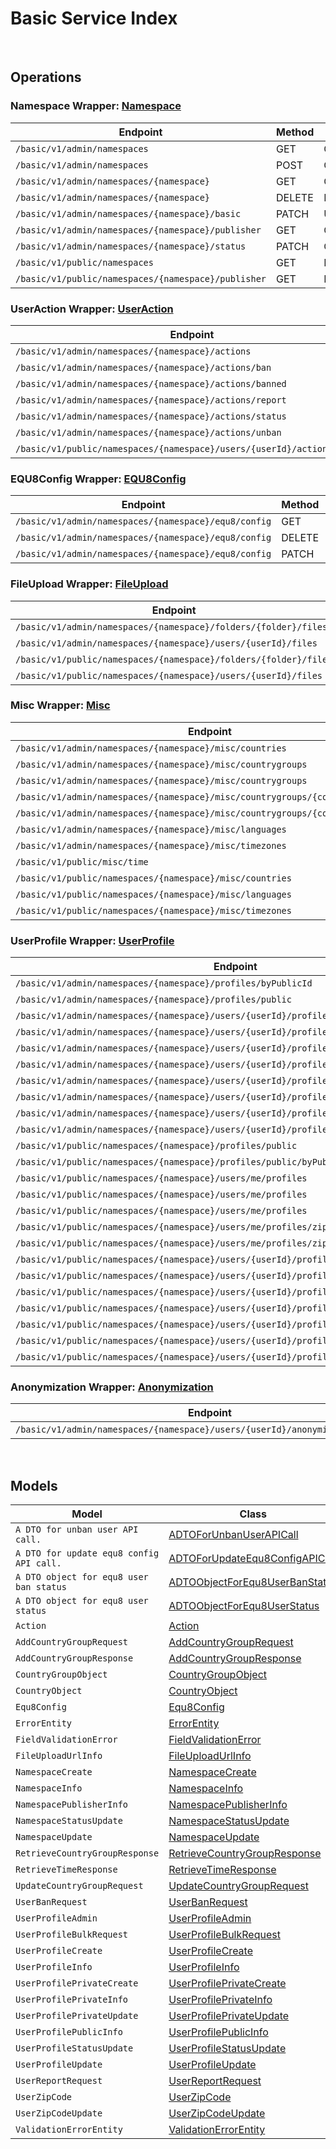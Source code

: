 # Basic Service Index

&nbsp;  

## Operations

### Namespace Wrapper:  [Namespace](../AccelByte.Sdk/Api/Basic/Wrapper/Namespace.cs)
| Endpoint | Method | ID | Class | Example |
|---|---|---|---|---|
| `/basic/v1/admin/namespaces` | GET | GetNamespaces | [GetNamespaces](../AccelByte.Sdk/Api/Basic/Operation/Namespace/GetNamespaces.cs) | [GetNamespaces](../samples/AccelByte.Sdk.Sample.Cli/ApiCommand/Basic/Namespace/GetNamespaces.cs) |
| `/basic/v1/admin/namespaces` | POST | CreateNamespace | [CreateNamespace](../AccelByte.Sdk/Api/Basic/Operation/Namespace/CreateNamespace.cs) | [CreateNamespace](../samples/AccelByte.Sdk.Sample.Cli/ApiCommand/Basic/Namespace/CreateNamespace.cs) |
| `/basic/v1/admin/namespaces/{namespace}` | GET | GetNamespace | [GetNamespace](../AccelByte.Sdk/Api/Basic/Operation/Namespace/GetNamespace.cs) | [GetNamespace](../samples/AccelByte.Sdk.Sample.Cli/ApiCommand/Basic/Namespace/GetNamespace.cs) |
| `/basic/v1/admin/namespaces/{namespace}` | DELETE | DeleteNamespace | [DeleteNamespace](../AccelByte.Sdk/Api/Basic/Operation/Namespace/DeleteNamespace.cs) | [DeleteNamespace](../samples/AccelByte.Sdk.Sample.Cli/ApiCommand/Basic/Namespace/DeleteNamespace.cs) |
| `/basic/v1/admin/namespaces/{namespace}/basic` | PATCH | UpdateNamespace | [UpdateNamespace](../AccelByte.Sdk/Api/Basic/Operation/Namespace/UpdateNamespace.cs) | [UpdateNamespace](../samples/AccelByte.Sdk.Sample.Cli/ApiCommand/Basic/Namespace/UpdateNamespace.cs) |
| `/basic/v1/admin/namespaces/{namespace}/publisher` | GET | GetNamespacePublisher | [GetNamespacePublisher](../AccelByte.Sdk/Api/Basic/Operation/Namespace/GetNamespacePublisher.cs) | [GetNamespacePublisher](../samples/AccelByte.Sdk.Sample.Cli/ApiCommand/Basic/Namespace/GetNamespacePublisher.cs) |
| `/basic/v1/admin/namespaces/{namespace}/status` | PATCH | ChangeNamespaceStatus | [ChangeNamespaceStatus](../AccelByte.Sdk/Api/Basic/Operation/Namespace/ChangeNamespaceStatus.cs) | [ChangeNamespaceStatus](../samples/AccelByte.Sdk.Sample.Cli/ApiCommand/Basic/Namespace/ChangeNamespaceStatus.cs) |
| `/basic/v1/public/namespaces` | GET | PublicGetNamespaces | [PublicGetNamespaces](../AccelByte.Sdk/Api/Basic/Operation/Namespace/PublicGetNamespaces.cs) | [PublicGetNamespaces](../samples/AccelByte.Sdk.Sample.Cli/ApiCommand/Basic/Namespace/PublicGetNamespaces.cs) |
| `/basic/v1/public/namespaces/{namespace}/publisher` | GET | PublicGetNamespacePublisher | [PublicGetNamespacePublisher](../AccelByte.Sdk/Api/Basic/Operation/Namespace/PublicGetNamespacePublisher.cs) | [PublicGetNamespacePublisher](../samples/AccelByte.Sdk.Sample.Cli/ApiCommand/Basic/Namespace/PublicGetNamespacePublisher.cs) |

### UserAction Wrapper:  [UserAction](../AccelByte.Sdk/Api/Basic/Wrapper/UserAction.cs)
| Endpoint | Method | ID | Class | Example |
|---|---|---|---|---|
| `/basic/v1/admin/namespaces/{namespace}/actions` | GET | GetActions | [GetActions](../AccelByte.Sdk/Api/Basic/Operation/UserAction/GetActions.cs) | [GetActions](../samples/AccelByte.Sdk.Sample.Cli/ApiCommand/Basic/UserAction/GetActions.cs) |
| `/basic/v1/admin/namespaces/{namespace}/actions/ban` | POST | BanUsers | [BanUsers](../AccelByte.Sdk/Api/Basic/Operation/UserAction/BanUsers.cs) | [BanUsers](../samples/AccelByte.Sdk.Sample.Cli/ApiCommand/Basic/UserAction/BanUsers.cs) |
| `/basic/v1/admin/namespaces/{namespace}/actions/banned` | GET | GetBannedUsers | [GetBannedUsers](../AccelByte.Sdk/Api/Basic/Operation/UserAction/GetBannedUsers.cs) | [GetBannedUsers](../samples/AccelByte.Sdk.Sample.Cli/ApiCommand/Basic/UserAction/GetBannedUsers.cs) |
| `/basic/v1/admin/namespaces/{namespace}/actions/report` | POST | ReportUser | [ReportUser](../AccelByte.Sdk/Api/Basic/Operation/UserAction/ReportUser.cs) | [ReportUser](../samples/AccelByte.Sdk.Sample.Cli/ApiCommand/Basic/UserAction/ReportUser.cs) |
| `/basic/v1/admin/namespaces/{namespace}/actions/status` | GET | GetUserStatus | [GetUserStatus](../AccelByte.Sdk/Api/Basic/Operation/UserAction/GetUserStatus.cs) | [GetUserStatus](../samples/AccelByte.Sdk.Sample.Cli/ApiCommand/Basic/UserAction/GetUserStatus.cs) |
| `/basic/v1/admin/namespaces/{namespace}/actions/unban` | POST | UnBanUsers | [UnBanUsers](../AccelByte.Sdk/Api/Basic/Operation/UserAction/UnBanUsers.cs) | [UnBanUsers](../samples/AccelByte.Sdk.Sample.Cli/ApiCommand/Basic/UserAction/UnBanUsers.cs) |
| `/basic/v1/public/namespaces/{namespace}/users/{userId}/actions/report` | POST | PublicReportUser | [PublicReportUser](../AccelByte.Sdk/Api/Basic/Operation/UserAction/PublicReportUser.cs) | [PublicReportUser](../samples/AccelByte.Sdk.Sample.Cli/ApiCommand/Basic/UserAction/PublicReportUser.cs) |

### EQU8Config Wrapper:  [EQU8Config](../AccelByte.Sdk/Api/Basic/Wrapper/EQU8Config.cs)
| Endpoint | Method | ID | Class | Example |
|---|---|---|---|---|
| `/basic/v1/admin/namespaces/{namespace}/equ8/config` | GET | GetConfig | [GetConfig](../AccelByte.Sdk/Api/Basic/Operation/EQU8Config/GetConfig.cs) | [GetConfig](../samples/AccelByte.Sdk.Sample.Cli/ApiCommand/Basic/EQU8Config/GetConfig.cs) |
| `/basic/v1/admin/namespaces/{namespace}/equ8/config` | DELETE | DeleteConfig | [DeleteConfig](../AccelByte.Sdk/Api/Basic/Operation/EQU8Config/DeleteConfig.cs) | [DeleteConfig](../samples/AccelByte.Sdk.Sample.Cli/ApiCommand/Basic/EQU8Config/DeleteConfig.cs) |
| `/basic/v1/admin/namespaces/{namespace}/equ8/config` | PATCH | UpdateConfig | [UpdateConfig](../AccelByte.Sdk/Api/Basic/Operation/EQU8Config/UpdateConfig.cs) | [UpdateConfig](../samples/AccelByte.Sdk.Sample.Cli/ApiCommand/Basic/EQU8Config/UpdateConfig.cs) |

### FileUpload Wrapper:  [FileUpload](../AccelByte.Sdk/Api/Basic/Wrapper/FileUpload.cs)
| Endpoint | Method | ID | Class | Example |
|---|---|---|---|---|
| `/basic/v1/admin/namespaces/{namespace}/folders/{folder}/files` | POST | GeneratedUploadUrl | [GeneratedUploadUrl](../AccelByte.Sdk/Api/Basic/Operation/FileUpload/GeneratedUploadUrl.cs) | [GeneratedUploadUrl](../samples/AccelByte.Sdk.Sample.Cli/ApiCommand/Basic/FileUpload/GeneratedUploadUrl.cs) |
| `/basic/v1/admin/namespaces/{namespace}/users/{userId}/files` | POST | GeneratedUserUploadContentUrl | [GeneratedUserUploadContentUrl](../AccelByte.Sdk/Api/Basic/Operation/FileUpload/GeneratedUserUploadContentUrl.cs) | [GeneratedUserUploadContentUrl](../samples/AccelByte.Sdk.Sample.Cli/ApiCommand/Basic/FileUpload/GeneratedUserUploadContentUrl.cs) |
| `/basic/v1/public/namespaces/{namespace}/folders/{folder}/files` | POST | PublicGeneratedUploadUrl | [PublicGeneratedUploadUrl](../AccelByte.Sdk/Api/Basic/Operation/FileUpload/PublicGeneratedUploadUrl.cs) | [PublicGeneratedUploadUrl](../samples/AccelByte.Sdk.Sample.Cli/ApiCommand/Basic/FileUpload/PublicGeneratedUploadUrl.cs) |
| `/basic/v1/public/namespaces/{namespace}/users/{userId}/files` | POST | PublicGeneratedUserUploadContentUrl | [PublicGeneratedUserUploadContentUrl](../AccelByte.Sdk/Api/Basic/Operation/FileUpload/PublicGeneratedUserUploadContentUrl.cs) | [PublicGeneratedUserUploadContentUrl](../samples/AccelByte.Sdk.Sample.Cli/ApiCommand/Basic/FileUpload/PublicGeneratedUserUploadContentUrl.cs) |

### Misc Wrapper:  [Misc](../AccelByte.Sdk/Api/Basic/Wrapper/Misc.cs)
| Endpoint | Method | ID | Class | Example |
|---|---|---|---|---|
| `/basic/v1/admin/namespaces/{namespace}/misc/countries` | GET | GetCountries | [GetCountries](../AccelByte.Sdk/Api/Basic/Operation/Misc/GetCountries.cs) | [GetCountries](../samples/AccelByte.Sdk.Sample.Cli/ApiCommand/Basic/Misc/GetCountries.cs) |
| `/basic/v1/admin/namespaces/{namespace}/misc/countrygroups` | GET | GetCountryGroups | [GetCountryGroups](../AccelByte.Sdk/Api/Basic/Operation/Misc/GetCountryGroups.cs) | [GetCountryGroups](../samples/AccelByte.Sdk.Sample.Cli/ApiCommand/Basic/Misc/GetCountryGroups.cs) |
| `/basic/v1/admin/namespaces/{namespace}/misc/countrygroups` | POST | AddCountryGroup | [AddCountryGroup](../AccelByte.Sdk/Api/Basic/Operation/Misc/AddCountryGroup.cs) | [AddCountryGroup](../samples/AccelByte.Sdk.Sample.Cli/ApiCommand/Basic/Misc/AddCountryGroup.cs) |
| `/basic/v1/admin/namespaces/{namespace}/misc/countrygroups/{countryGroupCode}` | PUT | UpdateCountryGroup | [UpdateCountryGroup](../AccelByte.Sdk/Api/Basic/Operation/Misc/UpdateCountryGroup.cs) | [UpdateCountryGroup](../samples/AccelByte.Sdk.Sample.Cli/ApiCommand/Basic/Misc/UpdateCountryGroup.cs) |
| `/basic/v1/admin/namespaces/{namespace}/misc/countrygroups/{countryGroupCode}` | DELETE | DeleteCountryGroup | [DeleteCountryGroup](../AccelByte.Sdk/Api/Basic/Operation/Misc/DeleteCountryGroup.cs) | [DeleteCountryGroup](../samples/AccelByte.Sdk.Sample.Cli/ApiCommand/Basic/Misc/DeleteCountryGroup.cs) |
| `/basic/v1/admin/namespaces/{namespace}/misc/languages` | GET | GetLanguages | [GetLanguages](../AccelByte.Sdk/Api/Basic/Operation/Misc/GetLanguages.cs) | [GetLanguages](../samples/AccelByte.Sdk.Sample.Cli/ApiCommand/Basic/Misc/GetLanguages.cs) |
| `/basic/v1/admin/namespaces/{namespace}/misc/timezones` | GET | GetTimeZones | [GetTimeZones](../AccelByte.Sdk/Api/Basic/Operation/Misc/GetTimeZones.cs) | [GetTimeZones](../samples/AccelByte.Sdk.Sample.Cli/ApiCommand/Basic/Misc/GetTimeZones.cs) |
| `/basic/v1/public/misc/time` | GET | PublicGetTime | [PublicGetTime](../AccelByte.Sdk/Api/Basic/Operation/Misc/PublicGetTime.cs) | [PublicGetTime](../samples/AccelByte.Sdk.Sample.Cli/ApiCommand/Basic/Misc/PublicGetTime.cs) |
| `/basic/v1/public/namespaces/{namespace}/misc/countries` | GET | PublicGetCountries | [PublicGetCountries](../AccelByte.Sdk/Api/Basic/Operation/Misc/PublicGetCountries.cs) | [PublicGetCountries](../samples/AccelByte.Sdk.Sample.Cli/ApiCommand/Basic/Misc/PublicGetCountries.cs) |
| `/basic/v1/public/namespaces/{namespace}/misc/languages` | GET | PublicGetLanguages | [PublicGetLanguages](../AccelByte.Sdk/Api/Basic/Operation/Misc/PublicGetLanguages.cs) | [PublicGetLanguages](../samples/AccelByte.Sdk.Sample.Cli/ApiCommand/Basic/Misc/PublicGetLanguages.cs) |
| `/basic/v1/public/namespaces/{namespace}/misc/timezones` | GET | PublicGetTimeZones | [PublicGetTimeZones](../AccelByte.Sdk/Api/Basic/Operation/Misc/PublicGetTimeZones.cs) | [PublicGetTimeZones](../samples/AccelByte.Sdk.Sample.Cli/ApiCommand/Basic/Misc/PublicGetTimeZones.cs) |

### UserProfile Wrapper:  [UserProfile](../AccelByte.Sdk/Api/Basic/Wrapper/UserProfile.cs)
| Endpoint | Method | ID | Class | Example |
|---|---|---|---|---|
| `/basic/v1/admin/namespaces/{namespace}/profiles/byPublicId` | GET | GetUserProfileInfoByPublicId | [GetUserProfileInfoByPublicId](../AccelByte.Sdk/Api/Basic/Operation/UserProfile/GetUserProfileInfoByPublicId.cs) | [GetUserProfileInfoByPublicId](../samples/AccelByte.Sdk.Sample.Cli/ApiCommand/Basic/UserProfile/GetUserProfileInfoByPublicId.cs) |
| `/basic/v1/admin/namespaces/{namespace}/profiles/public` | POST | AdminGetUserProfilePublicInfoByIds | [AdminGetUserProfilePublicInfoByIds](../AccelByte.Sdk/Api/Basic/Operation/UserProfile/AdminGetUserProfilePublicInfoByIds.cs) | [AdminGetUserProfilePublicInfoByIds](../samples/AccelByte.Sdk.Sample.Cli/ApiCommand/Basic/UserProfile/AdminGetUserProfilePublicInfoByIds.cs) |
| `/basic/v1/admin/namespaces/{namespace}/users/{userId}/profiles` | GET | GetUserProfileInfo | [GetUserProfileInfo](../AccelByte.Sdk/Api/Basic/Operation/UserProfile/GetUserProfileInfo.cs) | [GetUserProfileInfo](../samples/AccelByte.Sdk.Sample.Cli/ApiCommand/Basic/UserProfile/GetUserProfileInfo.cs) |
| `/basic/v1/admin/namespaces/{namespace}/users/{userId}/profiles` | PUT | UpdateUserProfile | [UpdateUserProfile](../AccelByte.Sdk/Api/Basic/Operation/UserProfile/UpdateUserProfile.cs) | [UpdateUserProfile](../samples/AccelByte.Sdk.Sample.Cli/ApiCommand/Basic/UserProfile/UpdateUserProfile.cs) |
| `/basic/v1/admin/namespaces/{namespace}/users/{userId}/profiles` | DELETE | DeleteUserProfile | [DeleteUserProfile](../AccelByte.Sdk/Api/Basic/Operation/UserProfile/DeleteUserProfile.cs) | [DeleteUserProfile](../samples/AccelByte.Sdk.Sample.Cli/ApiCommand/Basic/UserProfile/DeleteUserProfile.cs) |
| `/basic/v1/admin/namespaces/{namespace}/users/{userId}/profiles/customAttributes` | GET | GetCustomAttributesInfo | [GetCustomAttributesInfo](../AccelByte.Sdk/Api/Basic/Operation/UserProfile/GetCustomAttributesInfo.cs) | [GetCustomAttributesInfo](../samples/AccelByte.Sdk.Sample.Cli/ApiCommand/Basic/UserProfile/GetCustomAttributesInfo.cs) |
| `/basic/v1/admin/namespaces/{namespace}/users/{userId}/profiles/customAttributes` | PUT | UpdateCustomAttributesPartially | [UpdateCustomAttributesPartially](../AccelByte.Sdk/Api/Basic/Operation/UserProfile/UpdateCustomAttributesPartially.cs) | [UpdateCustomAttributesPartially](../samples/AccelByte.Sdk.Sample.Cli/ApiCommand/Basic/UserProfile/UpdateCustomAttributesPartially.cs) |
| `/basic/v1/admin/namespaces/{namespace}/users/{userId}/profiles/privateCustomAttributes` | GET | GetPrivateCustomAttributesInfo | [GetPrivateCustomAttributesInfo](../AccelByte.Sdk/Api/Basic/Operation/UserProfile/GetPrivateCustomAttributesInfo.cs) | [GetPrivateCustomAttributesInfo](../samples/AccelByte.Sdk.Sample.Cli/ApiCommand/Basic/UserProfile/GetPrivateCustomAttributesInfo.cs) |
| `/basic/v1/admin/namespaces/{namespace}/users/{userId}/profiles/privateCustomAttributes` | PUT | UpdatePrivateCustomAttributesPartially | [UpdatePrivateCustomAttributesPartially](../AccelByte.Sdk/Api/Basic/Operation/UserProfile/UpdatePrivateCustomAttributesPartially.cs) | [UpdatePrivateCustomAttributesPartially](../samples/AccelByte.Sdk.Sample.Cli/ApiCommand/Basic/UserProfile/UpdatePrivateCustomAttributesPartially.cs) |
| `/basic/v1/admin/namespaces/{namespace}/users/{userId}/profiles/status` | PATCH | UpdateUserProfileStatus | [UpdateUserProfileStatus](../AccelByte.Sdk/Api/Basic/Operation/UserProfile/UpdateUserProfileStatus.cs) | [UpdateUserProfileStatus](../samples/AccelByte.Sdk.Sample.Cli/ApiCommand/Basic/UserProfile/UpdateUserProfileStatus.cs) |
| `/basic/v1/public/namespaces/{namespace}/profiles/public` | GET | PublicGetUserProfilePublicInfoByIds | [PublicGetUserProfilePublicInfoByIds](../AccelByte.Sdk/Api/Basic/Operation/UserProfile/PublicGetUserProfilePublicInfoByIds.cs) | [PublicGetUserProfilePublicInfoByIds](../samples/AccelByte.Sdk.Sample.Cli/ApiCommand/Basic/UserProfile/PublicGetUserProfilePublicInfoByIds.cs) |
| `/basic/v1/public/namespaces/{namespace}/profiles/public/byPublicId` | GET | PublicGetUserProfileInfoByPublicId | [PublicGetUserProfileInfoByPublicId](../AccelByte.Sdk/Api/Basic/Operation/UserProfile/PublicGetUserProfileInfoByPublicId.cs) | [PublicGetUserProfileInfoByPublicId](../samples/AccelByte.Sdk.Sample.Cli/ApiCommand/Basic/UserProfile/PublicGetUserProfileInfoByPublicId.cs) |
| `/basic/v1/public/namespaces/{namespace}/users/me/profiles` | GET | GetMyProfileInfo | [GetMyProfileInfo](../AccelByte.Sdk/Api/Basic/Operation/UserProfile/GetMyProfileInfo.cs) | [GetMyProfileInfo](../samples/AccelByte.Sdk.Sample.Cli/ApiCommand/Basic/UserProfile/GetMyProfileInfo.cs) |
| `/basic/v1/public/namespaces/{namespace}/users/me/profiles` | PUT | UpdateMyProfile | [UpdateMyProfile](../AccelByte.Sdk/Api/Basic/Operation/UserProfile/UpdateMyProfile.cs) | [UpdateMyProfile](../samples/AccelByte.Sdk.Sample.Cli/ApiCommand/Basic/UserProfile/UpdateMyProfile.cs) |
| `/basic/v1/public/namespaces/{namespace}/users/me/profiles` | POST | CreateMyProfile | [CreateMyProfile](../AccelByte.Sdk/Api/Basic/Operation/UserProfile/CreateMyProfile.cs) | [CreateMyProfile](../samples/AccelByte.Sdk.Sample.Cli/ApiCommand/Basic/UserProfile/CreateMyProfile.cs) |
| `/basic/v1/public/namespaces/{namespace}/users/me/profiles/zipCode` | GET | GetMyZipCode | [GetMyZipCode](../AccelByte.Sdk/Api/Basic/Operation/UserProfile/GetMyZipCode.cs) | [GetMyZipCode](../samples/AccelByte.Sdk.Sample.Cli/ApiCommand/Basic/UserProfile/GetMyZipCode.cs) |
| `/basic/v1/public/namespaces/{namespace}/users/me/profiles/zipCode` | PATCH | UpdateMyZipCode | [UpdateMyZipCode](../AccelByte.Sdk/Api/Basic/Operation/UserProfile/UpdateMyZipCode.cs) | [UpdateMyZipCode](../samples/AccelByte.Sdk.Sample.Cli/ApiCommand/Basic/UserProfile/UpdateMyZipCode.cs) |
| `/basic/v1/public/namespaces/{namespace}/users/{userId}/profiles` | GET | PublicGetUserProfileInfo | [PublicGetUserProfileInfo](../AccelByte.Sdk/Api/Basic/Operation/UserProfile/PublicGetUserProfileInfo.cs) | [PublicGetUserProfileInfo](../samples/AccelByte.Sdk.Sample.Cli/ApiCommand/Basic/UserProfile/PublicGetUserProfileInfo.cs) |
| `/basic/v1/public/namespaces/{namespace}/users/{userId}/profiles` | PUT | PublicUpdateUserProfile | [PublicUpdateUserProfile](../AccelByte.Sdk/Api/Basic/Operation/UserProfile/PublicUpdateUserProfile.cs) | [PublicUpdateUserProfile](../samples/AccelByte.Sdk.Sample.Cli/ApiCommand/Basic/UserProfile/PublicUpdateUserProfile.cs) |
| `/basic/v1/public/namespaces/{namespace}/users/{userId}/profiles` | POST | PublicCreateUserProfile | [PublicCreateUserProfile](../AccelByte.Sdk/Api/Basic/Operation/UserProfile/PublicCreateUserProfile.cs) | [PublicCreateUserProfile](../samples/AccelByte.Sdk.Sample.Cli/ApiCommand/Basic/UserProfile/PublicCreateUserProfile.cs) |
| `/basic/v1/public/namespaces/{namespace}/users/{userId}/profiles/customAttributes` | GET | PublicGetCustomAttributesInfo | [PublicGetCustomAttributesInfo](../AccelByte.Sdk/Api/Basic/Operation/UserProfile/PublicGetCustomAttributesInfo.cs) | [PublicGetCustomAttributesInfo](../samples/AccelByte.Sdk.Sample.Cli/ApiCommand/Basic/UserProfile/PublicGetCustomAttributesInfo.cs) |
| `/basic/v1/public/namespaces/{namespace}/users/{userId}/profiles/customAttributes` | PUT | PublicUpdateCustomAttributesPartially | [PublicUpdateCustomAttributesPartially](../AccelByte.Sdk/Api/Basic/Operation/UserProfile/PublicUpdateCustomAttributesPartially.cs) | [PublicUpdateCustomAttributesPartially](../samples/AccelByte.Sdk.Sample.Cli/ApiCommand/Basic/UserProfile/PublicUpdateCustomAttributesPartially.cs) |
| `/basic/v1/public/namespaces/{namespace}/users/{userId}/profiles/public` | GET | PublicGetUserProfilePublicInfo | [PublicGetUserProfilePublicInfo](../AccelByte.Sdk/Api/Basic/Operation/UserProfile/PublicGetUserProfilePublicInfo.cs) | [PublicGetUserProfilePublicInfo](../samples/AccelByte.Sdk.Sample.Cli/ApiCommand/Basic/UserProfile/PublicGetUserProfilePublicInfo.cs) |
| `/basic/v1/public/namespaces/{namespace}/users/{userId}/profiles/status` | PATCH | PublicUpdateUserProfileStatus | [PublicUpdateUserProfileStatus](../AccelByte.Sdk/Api/Basic/Operation/UserProfile/PublicUpdateUserProfileStatus.cs) | [PublicUpdateUserProfileStatus](../samples/AccelByte.Sdk.Sample.Cli/ApiCommand/Basic/UserProfile/PublicUpdateUserProfileStatus.cs) |

### Anonymization Wrapper:  [Anonymization](../AccelByte.Sdk/Api/Basic/Wrapper/Anonymization.cs)
| Endpoint | Method | ID | Class | Example |
|---|---|---|---|---|
| `/basic/v1/admin/namespaces/{namespace}/users/{userId}/anonymization/profiles` | DELETE | AnonymizeUserProfile | [AnonymizeUserProfile](../AccelByte.Sdk/Api/Basic/Operation/Anonymization/AnonymizeUserProfile.cs) | [AnonymizeUserProfile](../samples/AccelByte.Sdk.Sample.Cli/ApiCommand/Basic/Anonymization/AnonymizeUserProfile.cs) |


&nbsp;  

## Models

| Model | Class |
|---|---|
| `A DTO for unban user API call.` | [ADTOForUnbanUserAPICall](../AccelByte.Sdk/Api/Basic/Model/ADTOForUnbanUserAPICall.cs) |
| `A DTO for update equ8 config API call.` | [ADTOForUpdateEqu8ConfigAPICall](../AccelByte.Sdk/Api/Basic/Model/ADTOForUpdateEqu8ConfigAPICall.cs) |
| `A DTO object for equ8 user ban status` | [ADTOObjectForEqu8UserBanStatus](../AccelByte.Sdk/Api/Basic/Model/ADTOObjectForEqu8UserBanStatus.cs) |
| `A DTO object for equ8 user status` | [ADTOObjectForEqu8UserStatus](../AccelByte.Sdk/Api/Basic/Model/ADTOObjectForEqu8UserStatus.cs) |
| `Action` | [Action](../AccelByte.Sdk/Api/Basic/Model/Action.cs) |
| `AddCountryGroupRequest` | [AddCountryGroupRequest](../AccelByte.Sdk/Api/Basic/Model/AddCountryGroupRequest.cs) |
| `AddCountryGroupResponse` | [AddCountryGroupResponse](../AccelByte.Sdk/Api/Basic/Model/AddCountryGroupResponse.cs) |
| `CountryGroupObject` | [CountryGroupObject](../AccelByte.Sdk/Api/Basic/Model/CountryGroupObject.cs) |
| `CountryObject` | [CountryObject](../AccelByte.Sdk/Api/Basic/Model/CountryObject.cs) |
| `Equ8Config` | [Equ8Config](../AccelByte.Sdk/Api/Basic/Model/Equ8Config.cs) |
| `ErrorEntity` | [ErrorEntity](../AccelByte.Sdk/Api/Basic/Model/ErrorEntity.cs) |
| `FieldValidationError` | [FieldValidationError](../AccelByte.Sdk/Api/Basic/Model/FieldValidationError.cs) |
| `FileUploadUrlInfo` | [FileUploadUrlInfo](../AccelByte.Sdk/Api/Basic/Model/FileUploadUrlInfo.cs) |
| `NamespaceCreate` | [NamespaceCreate](../AccelByte.Sdk/Api/Basic/Model/NamespaceCreate.cs) |
| `NamespaceInfo` | [NamespaceInfo](../AccelByte.Sdk/Api/Basic/Model/NamespaceInfo.cs) |
| `NamespacePublisherInfo` | [NamespacePublisherInfo](../AccelByte.Sdk/Api/Basic/Model/NamespacePublisherInfo.cs) |
| `NamespaceStatusUpdate` | [NamespaceStatusUpdate](../AccelByte.Sdk/Api/Basic/Model/NamespaceStatusUpdate.cs) |
| `NamespaceUpdate` | [NamespaceUpdate](../AccelByte.Sdk/Api/Basic/Model/NamespaceUpdate.cs) |
| `RetrieveCountryGroupResponse` | [RetrieveCountryGroupResponse](../AccelByte.Sdk/Api/Basic/Model/RetrieveCountryGroupResponse.cs) |
| `RetrieveTimeResponse` | [RetrieveTimeResponse](../AccelByte.Sdk/Api/Basic/Model/RetrieveTimeResponse.cs) |
| `UpdateCountryGroupRequest` | [UpdateCountryGroupRequest](../AccelByte.Sdk/Api/Basic/Model/UpdateCountryGroupRequest.cs) |
| `UserBanRequest` | [UserBanRequest](../AccelByte.Sdk/Api/Basic/Model/UserBanRequest.cs) |
| `UserProfileAdmin` | [UserProfileAdmin](../AccelByte.Sdk/Api/Basic/Model/UserProfileAdmin.cs) |
| `UserProfileBulkRequest` | [UserProfileBulkRequest](../AccelByte.Sdk/Api/Basic/Model/UserProfileBulkRequest.cs) |
| `UserProfileCreate` | [UserProfileCreate](../AccelByte.Sdk/Api/Basic/Model/UserProfileCreate.cs) |
| `UserProfileInfo` | [UserProfileInfo](../AccelByte.Sdk/Api/Basic/Model/UserProfileInfo.cs) |
| `UserProfilePrivateCreate` | [UserProfilePrivateCreate](../AccelByte.Sdk/Api/Basic/Model/UserProfilePrivateCreate.cs) |
| `UserProfilePrivateInfo` | [UserProfilePrivateInfo](../AccelByte.Sdk/Api/Basic/Model/UserProfilePrivateInfo.cs) |
| `UserProfilePrivateUpdate` | [UserProfilePrivateUpdate](../AccelByte.Sdk/Api/Basic/Model/UserProfilePrivateUpdate.cs) |
| `UserProfilePublicInfo` | [UserProfilePublicInfo](../AccelByte.Sdk/Api/Basic/Model/UserProfilePublicInfo.cs) |
| `UserProfileStatusUpdate` | [UserProfileStatusUpdate](../AccelByte.Sdk/Api/Basic/Model/UserProfileStatusUpdate.cs) |
| `UserProfileUpdate` | [UserProfileUpdate](../AccelByte.Sdk/Api/Basic/Model/UserProfileUpdate.cs) |
| `UserReportRequest` | [UserReportRequest](../AccelByte.Sdk/Api/Basic/Model/UserReportRequest.cs) |
| `UserZipCode` | [UserZipCode](../AccelByte.Sdk/Api/Basic/Model/UserZipCode.cs) |
| `UserZipCodeUpdate` | [UserZipCodeUpdate](../AccelByte.Sdk/Api/Basic/Model/UserZipCodeUpdate.cs) |
| `ValidationErrorEntity` | [ValidationErrorEntity](../AccelByte.Sdk/Api/Basic/Model/ValidationErrorEntity.cs) |

